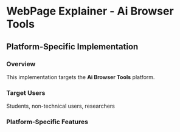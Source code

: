 # WebPage Explainer - Ai Browser Tools

## Platform-Specific Implementation

### Overview
This implementation targets the **Ai Browser Tools** platform.

### Target Users
Students, non-technical users, researchers

### Platform-Specific Features

